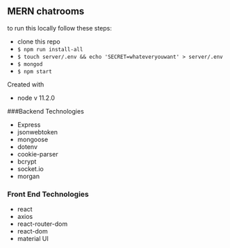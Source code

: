 ## MERN chatrooms

to run this locally follow these steps:
  - clone this repo
  - ```$ npm run install-all```
  - ```$ touch server/.env && echo 'SECRET=whateveryouwant' > server/.env```
  - ```$ mongod```
  - ```$ npm start```


Created with 
  - node v 11.2.0

###Backend Technologies
  - Express
  - jsonwebtoken
  - mongoose 
  - dotenv
  - cookie-parser
  - bcrypt
  - socket.io
  - morgan




### Front End Technologies
  - react
  - axios 
  - react-router-dom
  - react-dom
  - material UI



